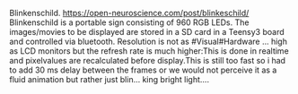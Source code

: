 Blinkenschild. https://open-neuroscience.com/post/blinkeschild/
Blinkenschild is a portable sign consisting of 960 RGB LEDs. The images/movies to be displayed are stored in a SD card in a Teensy3 board and controlled via bluetooth. Resolution is not as #Visual#Hardware ...
 high as LCD monitors but the refresh rate is much higher:This is done in realtime and pixelvalues are recalculated before display.This is still too fast so i had to add 30 ms delay between the frames or we would not perceive it as a fluid animation but rather just blin...
king bright light....
